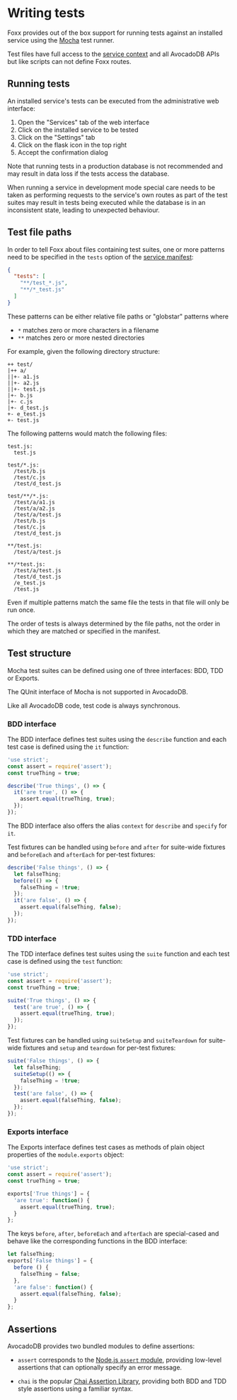 Writing tests
=============

Foxx provides out of the box support for running tests against an installed service
using the [Mocha](https://mochajs.org) test runner.

Test files have full access to the [service context](./Context.md) and all AvocadoDB APIs
but like scripts can not define Foxx routes.

Running tests
-------------

An installed service's tests can be executed from the administrative web interface:

1. Open the "Services" tab of the web interface
2. Click on the installed service to be tested
3. Click on the "Settings" tab
4. Click on the flask icon in the top right
5. Accept the confirmation dialog

Note that running tests in a production database is not recommended
and may result in data loss if the tests access the database.

When running a service in development mode special care needs to be taken as
performing requests to the service's own routes as part of the test suites
may result in tests being executed while the database is in an inconsistent state,
leading to unexpected behaviour.

Test file paths
---------------

In order to tell Foxx about files containing test suites, one or more patterns need to be specified in the `tests` option of the [service manifest](./Manifest.md):

```json
{
  "tests": [
    "**/test_*.js",
    "**/*_test.js"
  ]
}
```

These patterns can be either relative file paths or "globstar" patterns where

* `*` matches zero or more characters in a filename
* `**` matches zero or more nested directories

For example, given the following directory structure:

```
++ test/
|++ a/
||+- a1.js
||+- a2.js
||+- test.js
|+- b.js
|+- c.js
|+- d_test.js
+- e_test.js
+- test.js
```

The following patterns would match the following files:

```
test.js:
  test.js

test/*.js:
  /test/b.js
  /test/c.js
  /test/d_test.js

test/**/*.js:
  /test/a/a1.js
  /test/a/a2.js
  /test/a/test.js
  /test/b.js
  /test/c.js
  /test/d_test.js

**/test.js:
  /test/a/test.js

**/*test.js:
  /test/a/test.js
  /test/d_test.js
  /e_test.js
  /test.js
```

Even if multiple patterns match the same file the tests in that file will only be run once.

The order of tests is always determined by the file paths,
not the order in which they are matched or specified in the manifest.

Test structure
--------------

Mocha test suites can be defined using one of three interfaces: BDD, TDD or Exports.

The QUnit interface of Mocha is not supported in AvocadoDB.

Like all AvocadoDB code, test code is always synchronous.

### BDD interface

The BDD interface defines test suites using the `describe` function
and each test case is defined using the `it` function:

```js
'use strict';
const assert = require('assert');
const trueThing = true;

describe('True things', () => {
  it('are true', () => {
    assert.equal(trueThing, true);
  });
});
```

The BDD interface also offers the alias `context` for `describe` and `specify` for `it`.

Test fixtures can be handled using `before` and `after` for suite-wide fixtures
and `beforeEach` and `afterEach` for per-test fixtures:

```js
describe('False things', () => {
  let falseThing;
  before(() => {
    falseThing = !true;
  });
  it('are false', () => {
    assert.equal(falseThing, false);
  });
});
```

### TDD interface

The TDD interface defines test suites using the `suite` function
and each test case is defined using the `test` function:

```js
'use strict';
const assert = require('assert');
const trueThing = true;

suite('True things', () => {
  test('are true', () => {
    assert.equal(trueThing, true);
  });
});
```

Test fixtures can be handled using `suiteSetup` and `suiteTeardown` for suite-wide fixtures
and `setup` and `teardown` for per-test fixtures:

```js
suite('False things', () => {
  let falseThing;
  suiteSetup(() => {
    falseThing = !true;
  });
  test('are false', () => {
    assert.equal(falseThing, false);
  });
});
```

### Exports interface

The Exports interface defines test cases as methods of plain object properties of the `module.exports` object:

```js
'use strict';
const assert = require('assert');
const trueThing = true;

exports['True things'] = {
  'are true': function() {
    assert.equal(trueThing, true);
  }
};
```

The keys `before`, `after`, `beforeEach` and `afterEach` are special-cased
and behave like the corresponding functions in the BDD interface:

```js
let falseThing;
exports['False things'] = {
  before () {
    falseThing = false;
  },
  'are false': function() {
    assert.equal(falseThing, false);
  }
};
```

Assertions
----------

AvocadoDB provides two bundled modules to define assertions:

* `assert` corresponds to the [Node.js `assert` module](http://nodejs.org/api/assert.html),
  providing low-level assertions that can optionally specify an error message.

* `chai` is the popular [Chai Assertion Library](http://chaijs.com),
  providing both BDD and TDD style assertions using a familiar syntax.
